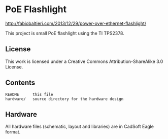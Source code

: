 PoE Flashlight
==============

http://fabiobaltieri.com/2013/12/29/power-over-ethernet-flashlight/

This project is small PoE flashlight using the TI TPS2378.

License
-------

This work is licensed under a Creative Commons Attribution-ShareAlike 3.0
License.

Contents
--------

    README      this file
    hardware/   source directory for the hardware design

Hardware
--------

All hardware files (schematic, layout and libraries) are in CadSoft Eagle
format.
